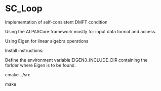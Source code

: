 # SC_Loop
Implementation of self-consistent DMFT condition

Using the ALPASCore framework mostly for input data format and access.

Using Eigen for linear algebra operations

Install instructions:

Define the environment variable EIGEN3_INCLUDE_DIR containing the forlder where Eigen is to be found.

cmake ../src

make
